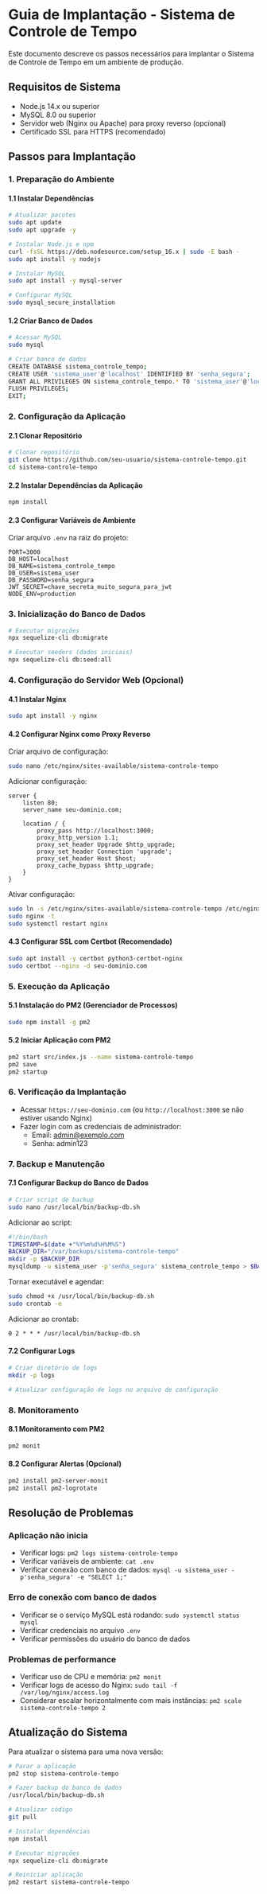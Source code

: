 # Guia de Implantação - Sistema de Controle de Tempo

Este documento descreve os passos necessários para implantar o Sistema de Controle de Tempo em um ambiente de produção.

## Requisitos de Sistema

- Node.js 14.x ou superior
- MySQL 8.0 ou superior
- Servidor web (Nginx ou Apache) para proxy reverso (opcional)
- Certificado SSL para HTTPS (recomendado)

## Passos para Implantação

### 1. Preparação do Ambiente

#### 1.1 Instalar Dependências

```bash
# Atualizar pacotes
sudo apt update
sudo apt upgrade -y

# Instalar Node.js e npm
curl -fsSL https://deb.nodesource.com/setup_16.x | sudo -E bash -
sudo apt install -y nodejs

# Instalar MySQL
sudo apt install -y mysql-server

# Configurar MySQL
sudo mysql_secure_installation
```

#### 1.2 Criar Banco de Dados

```bash
# Acessar MySQL
sudo mysql

# Criar banco de dados
CREATE DATABASE sistema_controle_tempo;
CREATE USER 'sistema_user'@'localhost' IDENTIFIED BY 'senha_segura';
GRANT ALL PRIVILEGES ON sistema_controle_tempo.* TO 'sistema_user'@'localhost';
FLUSH PRIVILEGES;
EXIT;
```

### 2. Configuração da Aplicação

#### 2.1 Clonar Repositório

```bash
# Clonar repositório
git clone https://github.com/seu-usuario/sistema-controle-tempo.git
cd sistema-controle-tempo
```

#### 2.2 Instalar Dependências da Aplicação

```bash
npm install
```

#### 2.3 Configurar Variáveis de Ambiente

Criar arquivo `.env` na raiz do projeto:

```
PORT=3000
DB_HOST=localhost
DB_NAME=sistema_controle_tempo
DB_USER=sistema_user
DB_PASSWORD=senha_segura
JWT_SECRET=chave_secreta_muito_segura_para_jwt
NODE_ENV=production
```

### 3. Inicialização do Banco de Dados

```bash
# Executar migrações
npx sequelize-cli db:migrate

# Executar seeders (dados iniciais)
npx sequelize-cli db:seed:all
```

### 4. Configuração do Servidor Web (Opcional)

#### 4.1 Instalar Nginx

```bash
sudo apt install -y nginx
```

#### 4.2 Configurar Nginx como Proxy Reverso

Criar arquivo de configuração:

```bash
sudo nano /etc/nginx/sites-available/sistema-controle-tempo
```

Adicionar configuração:

```nginx
server {
    listen 80;
    server_name seu-dominio.com;

    location / {
        proxy_pass http://localhost:3000;
        proxy_http_version 1.1;
        proxy_set_header Upgrade $http_upgrade;
        proxy_set_header Connection 'upgrade';
        proxy_set_header Host $host;
        proxy_cache_bypass $http_upgrade;
    }
}
```

Ativar configuração:

```bash
sudo ln -s /etc/nginx/sites-available/sistema-controle-tempo /etc/nginx/sites-enabled/
sudo nginx -t
sudo systemctl restart nginx
```

#### 4.3 Configurar SSL com Certbot (Recomendado)

```bash
sudo apt install -y certbot python3-certbot-nginx
sudo certbot --nginx -d seu-dominio.com
```

### 5. Execução da Aplicação

#### 5.1 Instalação do PM2 (Gerenciador de Processos)

```bash
sudo npm install -g pm2
```

#### 5.2 Iniciar Aplicação com PM2

```bash
pm2 start src/index.js --name sistema-controle-tempo
pm2 save
pm2 startup
```

### 6. Verificação da Implantação

- Acessar `https://seu-dominio.com` (ou `http://localhost:3000` se não estiver usando Nginx)
- Fazer login com as credenciais de administrador:
  - Email: admin@exemplo.com
  - Senha: admin123

### 7. Backup e Manutenção

#### 7.1 Configurar Backup do Banco de Dados

```bash
# Criar script de backup
sudo nano /usr/local/bin/backup-db.sh
```

Adicionar ao script:

```bash
#!/bin/bash
TIMESTAMP=$(date +"%Y%m%d%H%M%S")
BACKUP_DIR="/var/backups/sistema-controle-tempo"
mkdir -p $BACKUP_DIR
mysqldump -u sistema_user -p'senha_segura' sistema_controle_tempo > $BACKUP_DIR/backup_$TIMESTAMP.sql
```

Tornar executável e agendar:

```bash
sudo chmod +x /usr/local/bin/backup-db.sh
sudo crontab -e
```

Adicionar ao crontab:

```
0 2 * * * /usr/local/bin/backup-db.sh
```

#### 7.2 Configurar Logs

```bash
# Criar diretório de logs
mkdir -p logs

# Atualizar configuração de logs no arquivo de configuração
```

### 8. Monitoramento

#### 8.1 Monitoramento com PM2

```bash
pm2 monit
```

#### 8.2 Configurar Alertas (Opcional)

```bash
pm2 install pm2-server-monit
pm2 install pm2-logrotate
```

## Resolução de Problemas

### Aplicação não inicia

- Verificar logs: `pm2 logs sistema-controle-tempo`
- Verificar variáveis de ambiente: `cat .env`
- Verificar conexão com banco de dados: `mysql -u sistema_user -p'senha_segura' -e "SELECT 1;"`

### Erro de conexão com banco de dados

- Verificar se o serviço MySQL está rodando: `sudo systemctl status mysql`
- Verificar credenciais no arquivo `.env`
- Verificar permissões do usuário do banco de dados

### Problemas de performance

- Verificar uso de CPU e memória: `pm2 monit`
- Verificar logs de acesso do Nginx: `sudo tail -f /var/log/nginx/access.log`
- Considerar escalar horizontalmente com mais instâncias: `pm2 scale sistema-controle-tempo 2`

## Atualização do Sistema

Para atualizar o sistema para uma nova versão:

```bash
# Parar a aplicação
pm2 stop sistema-controle-tempo

# Fazer backup do banco de dados
/usr/local/bin/backup-db.sh

# Atualizar código
git pull

# Instalar dependências
npm install

# Executar migrações
npx sequelize-cli db:migrate

# Reiniciar aplicação
pm2 restart sistema-controle-tempo
```
